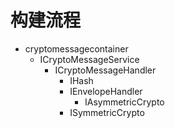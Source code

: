 #  构建流程
- cryptomessagecontainer 
    - ICryptoMessageService
        - ICryptoMessageHandler 
            - IHash
            - IEnvelopeHandler
                -  IAsymmetricCrypto
            - ISymmetricCrypto